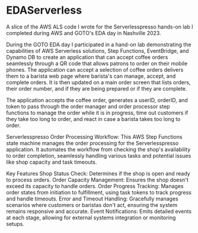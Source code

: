 # EDAServerless
A slice of the AWS ALS code I wrote for the Serverlesspresso hands-on lab I completed during AWS and GOTO's EDA day in Nashville 2023.

During the GOTO EDA day I participated in a hand-on lab demonstrating the capabilities of AWS Serverless solutions, Step Functions, EventBridge, and Dynamo DB to create an application that can accept coffee orders seamlessly through a QR code that allows patrons to order on their mobile phones. The application can accept a selection of coffee orders delivers them to a barista web page where barista's can manage, accept, and complete orders. It is then updated on a main order screen that lists orders, their order number, and if they are being prepared or if they are complete.

The application accepts the coffee order, generates a userID, orderID, and token to pass through the order manager and order processor step functions to manage the order while it is in progress, time out customers if they take too long to order, and react in case a barista takes too long to order.

Serverlesspresso Order Processing Workflow:
This AWS Step Functions state machine manages the order processing for the Serverlesspresso application. It automates the workflow from checking the shop's availability to order completion, seamlessly handling various tasks and potential issues like shop capacity and task timeouts.

Key Features
Shop Status Check: Determines if the shop is open and ready to process orders.
Order Capacity Management: Ensures the shop doesn't exceed its capacity to handle orders.
Order Progress Tracking: Manages order states from initiation to fulfillment, using task tokens to track progress and handle timeouts.
Error and Timeout Handling: Gracefully manages scenarios where customers or baristas don't act, ensuring the system remains responsive and accurate.
Event Notifications: Emits detailed events at each stage, allowing for external systems integration or monitoring setups.
